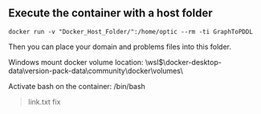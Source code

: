 ## Execute the container with a host folder
````
docker run -v "Docker_Host_Folder/":/home/optic --rm -ti GraphToPDDL
````
Then you can place your domain and problems files into this folder.


Windows mount docker volume location:
\\wsl$\docker-desktop-data\version-pack-data\community\docker\volumes\

Activate bash on the container:
/bin/bash

>link.txt fix
